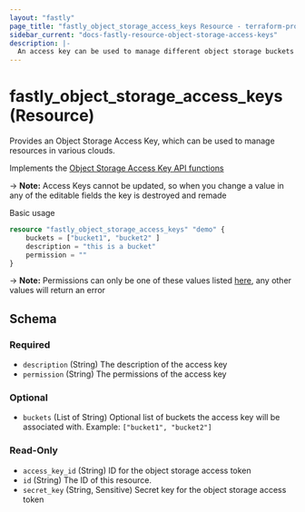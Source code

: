 ```yaml
---
layout: "fastly"
page_title: "fastly_object_storage_access_keys Resource - terraform-provider-fastly"
sidebar_current: "docs-fastly-resource-object-storage-access-keys"
description: |-
  An access key can be used to manage different object storage buckets in your cloud of choice
---
```


# fastly_object_storage_access_keys (Resource)

Provides an Object Storage Access Key, which can be used to manage resources in various clouds.

Implements the [Object Storage Access Key API functions](https://www.fastly.com/documentation/reference/api/services/resources/object-storage-access-keys/)

-> **Note:** Access Keys cannot be updated, so when you change a value in any of the editable fields the key is destroyed and remade

Basic usage

```terraform
resource "fastly_object_storage_access_keys" "demo" {
    buckets = ["bucket1", "bucket2" ]
    description = "this is a bucket"
    permission = ""
}
```
-> **Note:** Permissions can only be one of these values listed [here](https://quic.fastly.com/documentation/reference/api/services/resources/object-storage-access-keys/#permissions), any other values will return an error
<!-- schema generated by tfplugindocs -->
## Schema

### Required

- `description` (String) The description of the access key
- `permission` (String) The permissions of the access key

### Optional

- `buckets` (List of String) Optional list of buckets the access key will be associated with.  Example: `["bucket1", "bucket2"]`

### Read-Only

- `access_key_id` (String) ID for the object storage access token
- `id` (String) The ID of this resource.
- `secret_key` (String, Sensitive) Secret key for the object storage access token
